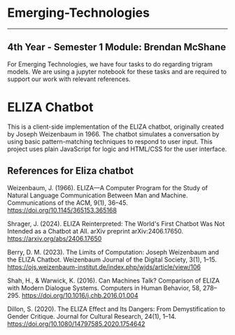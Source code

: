 # Emerging-Technologies
---
4th Year - Semester 1 Module:
Brendan McShane
---
For Emerging Technologies, we have four tasks to do regarding trigram models. We are using a jupyter notebook for these tasks and are required to support our work with relevant references.


# ELIZA Chatbot

This is a client-side implementation of the ELIZA chatbot, originally created by Joseph Weizenbaum in 1966. The chatbot simulates a conversation by using basic pattern-matching techniques to respond to user input. This project uses plain JavaScript for logic and HTML/CSS for the user interface.

## References for Eliza chatbot

Weizenbaum, J. (1966). ELIZA—A Computer Program for the Study of Natural Language Communication Between Man and Machine. Communications of the ACM, 9(1), 36–45. https://doi.org/10.1145/365153.365168

Shrager, J. (2024). ELIZA Reinterpreted: The World's First Chatbot Was Not Intended as a Chatbot at All. arXiv preprint arXiv:2406.17650. https://arxiv.org/abs/2406.17650

Berry, D. M. (2023). The Limits of Computation: Joseph Weizenbaum and the ELIZA Chatbot. Weizenbaum Journal of the Digital Society, 3(1), 1–15. https://ojs.weizenbaum-institut.de/index.php/wjds/article/view/106

Shah, H., & Warwick, K. (2016). Can Machines Talk? Comparison of ELIZA with Modern Dialogue Systems. Computers in Human Behavior, 58, 278–295. https://doi.org/10.1016/j.chb.2016.01.004

Dillon, S. (2020). The ELIZA Effect and Its Dangers: From Demystification to Gender Critique. Journal for Cultural Research, 24(1), 1–14. https://doi.org/10.1080/14797585.2020.1754642

